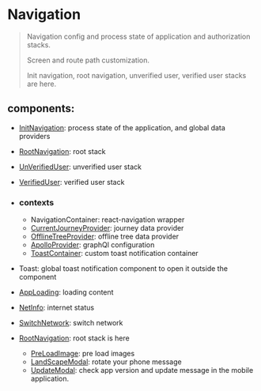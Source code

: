 # Navigation

> Navigation config and process state of application and authorization stacks.
> 
> Screen and route path customization.
> 
> Init navigation, root navigation, unverified user, verified user stacks are here.

## components:
- [InitNavigation](./InitNavigation.tsx): process state of the application, and global data providers
- [RootNavigation](./navigation.tsx): root stack
- [UnVerifiedUser](./UnVerifiedUser.tsx): unverified user stack
- [VerifiedUser](./VerifiedUser.tsx): verified user stack


- ### contexts
  - NavigationContainer: react-navigation wrapper
  - [CurrentJourneyProvider](../services): journey data provider
  - [OfflineTreeProvider](../utilities/hooks): offline tree data provider
  - [ApolloProvider](../services): graphQl configuration
  - [ToastContainer](../components/Toast): custom toast notification container


- Toast: global toast notification component to open it outside the component
- [AppLoading](../components/AppLoading): loading content
- [NetInfo](../components/NetInfo): internet status
- [SwitchNetwork](../components/SwitchNetwork): switch network
- [RootNavigation](../navigation/README.md): root stack is here
  - [PreLoadImage](../components/PreloadImage): pre load images
  - [LandScapeModal](../components/LandScapeModal): rotate your phone message
  - [UpdateModal](../components/UpdateModal): check app version and update message in the mobile application.

